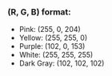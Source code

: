 ### (R, G, B) format:
* Pink: (255, 0, 204)
* Yellow: (255, 255, 0)
* Purple: (102, 0, 153)
* White: (255, 255, 255)
* Dark Gray: (102, 102, 102)
